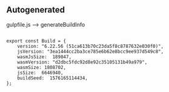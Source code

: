 



Autogenerated
-------------








gulpfile.js --> generateBuildInfo


  

```

export const Build = {
    version: "6.22.56 (51ca613b70c23da5f8c8787632e030f0)",
    jsVersion: "3ea1444cc2ba3ce785e6b62e8bcc9ee937d549c8",
    wasmJsSize:  189847,
    wasmVersion: "d2dbc5fdc92d8e92c35105131b49a979",
    wasmSize: 1808702,
    jsSize:  6646940,
    buildSeed:  1576165114434,
};


```




